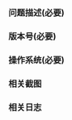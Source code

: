 <!--
请根据以下模版提issue，不提供必要信息的issue将直接关闭
日志文件在proxyee-down安装目录/main/log文件夹里
-->
### 问题描述(必要)
### 版本号(必要)
### 操作系统(必要)
### 相关截图
### 相关日志
